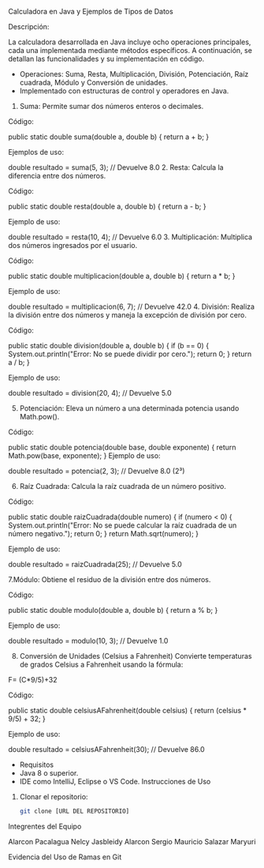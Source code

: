 Calculadora en Java y Ejemplos de Tipos de Datos

Descripción:

La calculadora desarrollada en Java incluye ocho operaciones principales, cada una implementada mediante métodos específicos. A continuación, se detallan las funcionalidades y su implementación en código.
- Operaciones: Suma, Resta, Multiplicación, División, Potenciación, Raíz cuadrada, Módulo y Conversión de unidades.
- Implementado con estructuras de control y operadores en Java.
1. Suma:
   Permite sumar dos números enteros o decimales.

Código:

public static double suma(double a, double b) {
return a + b;
}

Ejemplos de uso:

double resultado = suma(5, 3);  // Devuelve 8.0
2. Resta:
   Calcula la diferencia entre dos números.

Código:

public static double resta(double a, double b) {
return a - b;
}

Ejemplo de uso:

double resultado = resta(10, 4);  // Devuelve 6.0
3. Multiplicación:
   Multiplica dos números ingresados por el usuario.

Código:

public static double multiplicacion(double a, double b) {
return a * b;
}

Ejemplo de uso:

double resultado = multiplicacion(6, 7);  // Devuelve 42.0
4. División:
   Realiza la división entre dos números y maneja la excepción de división por cero.

Código:

public static double division(double a, double b) {
if (b == 0) {
System.out.println("Error: No se puede dividir por cero.");
return 0;
}
return a / b;
}

Ejemplo de uso:

double resultado = division(20, 4);  // Devuelve 5.0

5. Potenciación:
Eleva un número a una determinada potencia usando Math.pow().

Código:

public static double potencia(double base, double exponente) {
return Math.pow(base, exponente);
}
Ejemplo de uso:

double resultado = potencia(2, 3);  // Devuelve 8.0 (2³)

6. Raíz Cuadrada:
   Calcula la raíz cuadrada de un número positivo.

Código:

public static double raizCuadrada(double numero) {
if (numero < 0) {
System.out.println("Error: No se puede calcular la raíz cuadrada de un número negativo.");
return 0;
}
return Math.sqrt(numero);
}

Ejemplo de uso:

double resultado = raizCuadrada(25);  // Devuelve 5.0

7.Módulo:
Obtiene el residuo de la división entre dos números.

Código:

public static double modulo(double a, double b) {
return a % b;
}

Ejemplo de uso:

double resultado = modulo(10, 3);  // Devuelve 1.0

8. Conversión de Unidades (Celsius a Fahrenheit)
   Convierte temperaturas de grados Celsius a Fahrenheit usando la fórmula:

F= (C*9/5)+32

Código:

public static double celsiusAFahrenheit(double celsius) {
return (celsius * 9/5) + 32;
}

Ejemplo de uso:

double resultado = celsiusAFahrenheit(30);  // Devuelve 86.0


- Requisitos
- Java 8 o superior.
- IDE como IntelliJ, Eclipse o VS Code.
  Instrucciones de Uso
1. Clonar el repositorio:
   ```bash
   git clone [URL DEL REPOSITORIO]
   
Integrentes del Equipo

Alarcon Pacalagua Nelcy Jasbleidy
Alarcon Sergio Mauricio
Salazar Maryuri

Evidencia del Uso de Ramas en Git